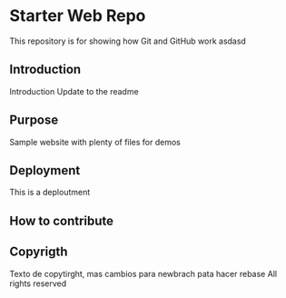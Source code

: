 # Starter Web Repo

This repository is for showing how Git and GitHub work
asdasd

## Introduction

Introduction Update to the readme

## Purpose

Sample website with plenty of files for demos

## Deployment

This is a deploutment

## How to contribute

## Copyrigth
Texto de copytirght, mas cambios para newbrach
pata hacer rebase
All rights reserved